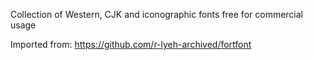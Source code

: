 Collection of Western, CJK and iconographic fonts free for commercial usage

Imported from: https://github.com/r-lyeh-archived/fortfont
